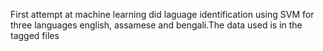 First attempt at machine learning did laguage identification using SVM for three languages english, assamese and bengali.The data used is in the tagged files
